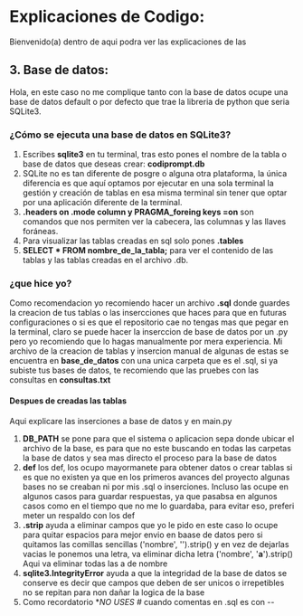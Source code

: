 # Explicaciones de Codigo:
Bienvenido(a) dentro de aqui podra ver las explicaciones de las 
## 3. Base de datos: 
Hola, en este caso no me complique tanto con la base de datos ocupe una base de datos default o por defecto que trae la libreria de python que seria SQLite3.
### ¿Cómo se ejecuta una base de datos en SQLite3? 
1. Escribes **sqlite3** en tu terminal, tras esto pones el nombre de la tabla o base de datos que deseas crear: **codiprompt.db**
2. SQLite no es tan diferente de posgre o alguna otra plataforma, la única diferencia es que aquí optamos por ejecutar en una sola terminal la gestión y creación de tablas en esa misma terminal sin tener que optar por una aplicación diferente de la terminal.
3. **.headers on .mode column y PRAGMA_foreing keys =on** son comandos que nos permiten ver la cabecera, las columnas y las llaves foráneas.
4. Para visualizar las tablas creadas en sql solo  pones **.tables**
5. **SELECT * FROM nombre_de_la_tabla;** para ver el contenido de las tablas y las tablas creadas en el archivo .db.  
  
### ¿que hice yo? 
Como recomendacion yo recomiendo hacer un archivo **.sql** donde guardes la creacion de tus tablas o las insercciones que haces para que en futuras configuraciones o si es que el repositorio cae no tengas mas que pegar en la terminal, claro se puede hacer la inserccion de base de datos por un .py pero yo recomiendo que lo hagas manualmente por mera experiencia. Mi archivo de la creacion de tablas y insercion manual de algunas de estas se encuentra en **base_de_datos** con una unica carpeta que es el .sql, si ya subiste tus bases de datos, te recomiendo que las pruebes con las consultas en **consultas.txt**

#### Despues de creadas las tablas 
Aqui explicare las inserciones a base de datos y en main.py
1. **DB_PATH** se pone para que el sistema o aplicacion sepa donde ubicar el archivo de la base, es para que no este buscando en todas las carpetas la base de datos y sea mas directo el proceso para la base de datos 
2. **def** los def, los ocupo mayormanete para obtener datos o crear tablas si es que no existen ya que en los primeros avances del proyecto algunas bases no se creaban ni por mis .sql o inserciones. Incluso las ocupe en algunos casos para guardar respuestas, ya que pasabsa en algunos casos como en el tiempo que no me lo guardaba, para evitar eso, preferi meter un respaldo con los def 
3. **.strip** ayuda a eliminar campos que yo le pido en este caso lo ocupe para quitar espacios para mejor envio en baase de datos pero si quitamos las comillas sencillas ('nombre', '').strip() y en vez de dejarlas vacias le ponemos una letra, va eliminar dicha letra ('nombre', '**a**').strip() Aqui va eliminar todas las a de nombre 
4. **sqlite3.IntegrityError** ayuda a que la integridad de la base de datos se conserve es decir que campos que deben de ser unicos o irrepetibles no se repitan para non dañar la logica de la base
5. Como recordatorio **NO USES #* cuando comentas en .sql es con --


